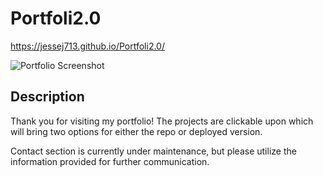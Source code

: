 # Portfoli2.0

https://jessej713.github.io/Portfoli2.0/

![Portfolio Screenshot](/portfolio-snippet.PNG?raw=true "Portfolio")

## Description

Thank you for visiting my portfolio! The projects are clickable upon which will bring two options for either the repo or deployed version.

Contact section is currently under maintenance, but please utilize the information provided for further communication.
